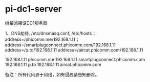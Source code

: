 # pi-dc1-server
树莓派架设DC1服务器

1、DNS劫持, /etc/dnsmasq.conf, /etc/hosts；
address=/phicomm.me/192.168.1.11；
address=/smartplugconnect.phicomm.com/192.168.1.11
address=/p.to/192.168.1.11
address=/aircat.phicomm.com/192.168.1.11

192.168.1.11 phicomm.me
192.168.1.11 smartplugconnect.phicomm.com
192.168.1.11 p.to
192.168.1.11 aircat.phicomm.com




































备注：所有代码源于网络，如有侵权请告知删除。
